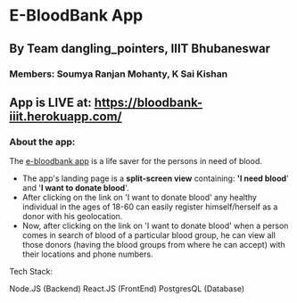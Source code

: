 # E-BloodBank App
## By Team dangling_pointers, IIIT Bhubaneswar
### Members: Soumya Ranjan Mohanty, K Sai Kishan

## App is LIVE at: https://bloodbank-iiit.herokuapp.com/

### About the app:

The [e-bloodbank app](https://bloodbank-iiit.herokuapp.com/) is a life saver for the persons in need of blood. 
+ The app's landing page is a **split-screen view** containing: **'I need blood**' and '**I want to donate blood**'.
+ After clicking on the link on 'I want to donate blood' any healthy individual in the ages of 18-60 can easily register himself/herself as a donor with his geolocation. 
+ Now, after clicking on the link on 'I want to donate blood' when a person comes in search of blood of a particular blood group, he can view all those donors (having the blood groups from where he can accept) with their locations and phone numbers.


Tech Stack: 

Node.JS (Backend)
React.JS (FrontEnd)
PostgresQL (Database)